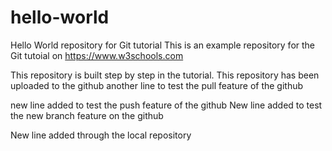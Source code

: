 
# hello-world
Hello World repository for Git tutorial
This is an example repository for the Git tutoial on https://www.w3schools.com

This repository is built step by step in the tutorial.
This repository has been uploaded to the github
another line to test the pull feature of the github



new line added to test the push feature of the github
New line added to test the new branch feature on the github

New line added through the local repository